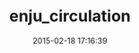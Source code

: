 ---
layout: post
title:  "enju_circulation"
repo:   "next-l/enju_circulation"
date:   2015-02-18 17:16:39
gemurl: https://github.com/next-l/enju_circulation
---
